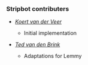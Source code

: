 ### Stripbot contributers ###

* *[Koert van der Veer](https://github.com/kvdveer)*
    
    * Initial implementation

* *[Ted van den Brink](https://github.com/tedvdb)*
    
    * Adaptations for Lemmy
